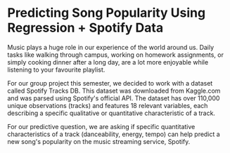 # Predicting Song Popularity Using Regression + Spotify Data 

Music plays a huge role in our experience of the world around us. Daily tasks like walking through campus, working on homework assignments, or simply cooking dinner after a long day, are a lot more enjoyable while listening to your favourite playlist.

For our group project this semester, we decided to work with a dataset called Spotify Tracks DB. This dataset was downloaded from Kaggle.com and was parsed using Spotify's official API. The dataset has over 110,000 unique observations (tracks) and features 18 relevant variables, each describing a specific qualitative or quantitative characteristic of a track.

For our predictive question, we are asking if specific quantitative characteristics of a track (danceability, energy, tempo) can help predict a new song's popularity on the music streaming service, Spotify.
